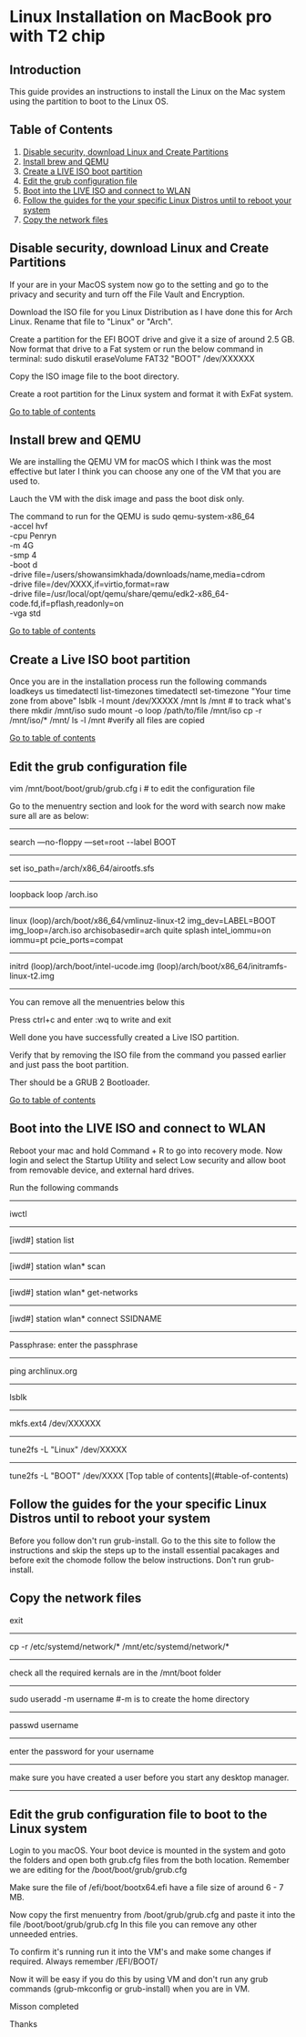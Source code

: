 # Linux Installation on MacBook pro with T2 chip

## Introduction
This guide provides an instructions to install the Linux on the Mac system using the partition to boot to the Linux OS.

## Table of Contents
1. [Disable security, download Linux and Create Partitions](#disable-security-download-linux-and-create-partitions)
2. [Install brew and QEMU](#install-brew-and-qemu)
3. [Create a LIVE ISO boot partition](#create-a-live-iso-boot-partition)
4. [Edit the grub configuration file](#edit-the-grub-configuration-file)
5. [Boot into the LIVE ISO and connect to WLAN](#boot-into-the-live-iso-and-connect-to-wlan)
6. [Follow the guides for the your specific Linux Distros until to reboot your system](https://wiki.t2linux.org/distributions/overview/)
7. [Copy the network files](#copy-the-network-files)

## Disable security, download Linux and Create Partitions
If your are in your MacOS system now go to the setting and go to the privacy and security and turn off the File Vault and Encryption.

Download the ISO file for you Linux Distribution as I have done this for Arch Linux. Rename that file to "Linux" or "Arch".

Create a partition for the EFI BOOT drive and give it a size of around 2.5 GB. Now format that drive to a Fat system or run the below command in terminal:
sudo diskutil eraseVolume FAT32 "BOOT" /dev/XXXXXX

Copy the ISO image file to the boot directory.

Create a root partition for the Linux system and format it with ExFat system.

[Go to table of contents](#table-of-contents)

## Install brew and QEMU
We are installing the QEMU VM for macOS which I think was the most effective but later I think you can choose any one of the VM that you are used to.

Lauch the VM with the disk image and pass the boot disk only.

The command to run for the QEMU is
sudo qemu-system-x86_64 \
-accel hvf \
-cpu Penryn \
-m 4G \
-smp 4 \
-boot d \
-drive file=/users/showansimkhada/downloads/name,media=cdrom \
-drive file=/dev/XXXX,if=virtio,format=raw \
-drive file=/usr/local/opt/qemu/share/qemu/edk2-x86_64-code.fd,if=pflash,readonly=on \
-vga std

[Go to table of contents](#table-of-contents)

## Create a Live ISO boot partition
Once you are in the installation process run the following commands
loadkeys us
timedatectl list-timezones
timedatectl set-timezone "Your time zone from above"
lsblk -l
mount /dev/XXXXX /mnt
ls /mnt  # to track what's there
mkdir /mnt/iso
sudo mount -o loop /path/to/file /mnt/iso
cp -r /mnt/iso/* /mnt/
ls -l /mnt  #verify all files are copied

[Go to table of contents](#table-of-contents)

## Edit the grub configuration file
vim /mnt/boot/boot/grub/grub.cfg
i # to edit the configuration file

Go to the menuentry section and look for the word with search now make sure all are as below:
<hr>
search —no-floppy —set=root --label BOOT
<hr>
set iso_path=/arch/x86_64/airootfs.sfs
<hr>
loopback loop /arch.iso
<hr>
linux (loop)/arch/boot/x86_64/vmlinuz-linux-t2 img_dev=LABEL=BOOT img_loop=/arch.iso archisobasedir=arch quite splash intel_iommu=on iommu=pt pcie_ports=compat
<hr>
initrd (loop)/arch/boot/intel-ucode.img (loop)/arch/boot/x86_64/initramfs-linux-t2.img
<hr>

You can remove all the menuentries below this

Press ctrl+c and enter :wq to write and exit

Well done you have successfully created a Live ISO partition.

Verify that by removing the ISO file from the command you passed earlier and just pass the boot partition.

Ther should be a GRUB 2 Bootloader.

[Go to table of contents](#table-of-contents)

## Boot into the LIVE ISO and connect to WLAN

Reboot your mac and hold Command + R to go into recovery mode.
Now login and select the Startup Utility and select Low security and allow boot from removable device, and external hard drives.

Run the following commands
<hr>
iwctl
<hr>
[iwd#] station list
<hr>
[iwd#] station wlan* scan
<hr>
[iwd#] station wlan* get-networks
<hr>
[iwd#] station wlan* connect SSIDNAME
<hr>
Passphrase: enter the passphrase
<hr>
ping archlinux.org
<hr>
lsblk
<hr>
mkfs.ext4 /dev/XXXXXX
<hr>
tune2fs -L "Linux" /dev/XXXXX
<hr>
tune2fs -L "BOOT" /dev/XXXX
[Top table of contents](#table-of-contents)

## Follow the guides for the your specific Linux Distros until to reboot your system
Before you follow don't run grub-install.
Go to the this site to follow the instructions and skip the steps up to the install essential pacakages and before exit the chomode follow the below instructions. 
Don't run grub-install.

## Copy the network files
exit
<hr>
cp -r /etc/systemd/network/* /mnt/etc/systemd/network/*
<hr>
check all the required kernals are in the /mnt/boot folder
<hr>
sudo useradd -m username #-m is to create the home directory
<hr>
passwd username
<hr>
enter the password for your username
<hr>
make sure you have created a user before you start any desktop manager.
<hr>

## Edit the grub configuration file to boot to the Linux system
Login to you macOS.
Your boot device is mounted in the system and goto the folders and open both grub.cfg files from the both location. Remember we are editing for the /boot/boot/grub/grub.cfg

Make sure the file of /efi/boot/bootx64.efi have a file size of around 6 - 7 MB.

Now copy the first menuentry from /boot/grub/grub.cfg and paste it 
into the file /boot/boot/grub/grub.cfg 
In this file you can remove any other unneeded entries.

To confirm it's running run it into the VM's and make some changes if required. Always remember /EFI/BOOT/

Now it will be easy if you do this by using VM and don't run any grub commands (grub-mkconfig or grub-install) when you are in VM.

Misson completed

Thanks